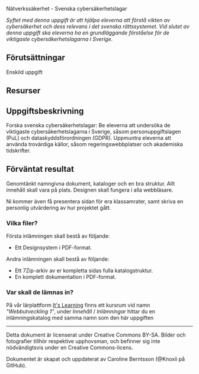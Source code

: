 Nätverkssäkerhet - Svenska cybersäkerhetslagar

_Syftet med denna uppgift är att hjälpa eleverna att förstå vikten av cybersäkerhet och dess relevans i det svenska rättssystemet._ 
_Vid slutet av denna uppgift ska eleverna ha en grundläggande förståelse för de viktigaste cybersäkerhetslagarna i Sverige._

## Förutsättningar

Enskild uppgift

## Resurser


## Uppgiftsbeskrivning

Forska svenska cybersäkerhetslagar: Be eleverna att undersöka de viktigaste cybersäkerhetslagarna i Sverige, såsom personuppgiftslagen (PuL) och dataskyddsförordningen (GDPR).
Uppmuntra eleverna att använda trovärdiga källor, såsom regeringswebbplatser och akademiska tidskrifter.

## Förväntat resultat

Genomtänkt namngivna dokument, kataloger och en bra struktur. Allt innehåll skall vara på plats. Designen skall fungera i alla webbläsare.

Ni kommer även få presentera sidan för era klassamrater, samt skriva en personlig utvärdering av hur projektet gått.

### Vilka filer?     

Första inlämningen skall bestå av följande:     
* Ett Designsystem i PDF-format.       

Andra inlämningen skall bestå av följande:      
* Ett 7Zip-arkiv av er kompletta sidas fulla katalogstruktur.     
* En komplett dokumentation i PDF-format.
   

### Var skall de lämnas in?

På vår lärplattform [It's Learning](https://stenungsund.itslearning.com/) finns ett kursrum vid namn _"Webbutveckling 1"_, under _Innehåll_ / _Inlämningar_ hittar du en inlämningskatalog med samma namn som den här uppgiften

---

Detta dokument är licenserat under Creative Commons BY-SA. Bilder och fotografier tillhör respektive upphovsman, och befinner sig inte nödvändigtsvis under en Creative Commons-licens.

Dokumentet är skapat och uppdaterat av Caroline Berntsson (@Knoxii på GitHub).
